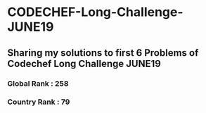 # CODECHEF-Long-Challenge-JUNE19
## Sharing my solutions to first 6 Problems of Codechef Long Challenge JUNE19
### Global Rank  : 258
### Country Rank : 79

